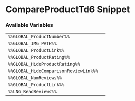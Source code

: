 # CompareProductTd6 Snippet

### Available Variables
|||
|---|---|
| `%%GLOBAL_ProductNumber%%` |
| `%%GLOBAL_IMG_PATH%%` |
| `%%GLOBAL_ProductLink%%` |
| `%%GLOBAL_ProductRating%%` |
| `%%GLOBAL_HideProductRating%%` |
| `%%GLOBAL_HideComparisonReviewLink%%` |
| `%%GLOBAL_NumReviews%%` |
| `%%GLOBAL_ProductLink%%` |
| `%%LNG_ReadReviews%%` |
